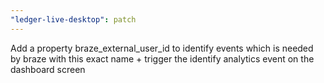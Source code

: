 ```yaml
---
"ledger-live-desktop": patch
---
```


Add a property braze_external_user_id to identify events which is needed by braze with this exact name + trigger the identify analytics event on the dashboard screen
